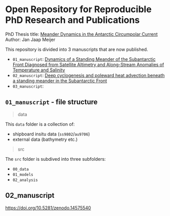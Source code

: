 # Open Repository for Reproducible PhD Research and Publications

PhD Thesis title: [Meander Dynamics in the Antarctic Circumpolar Current](https://figshare.utas.edu.au/articles/thesis/Meander_dynamics_in_the_Antarctic_Circumpolar_Current/25143134?file=45294115)\
Author: Jan Jaap Meijer


This repository is divided into 3 manuscripts that are now published.

 - `01_manuscript`: [Dynamics of a Standing Meander of the Subantarctic Front Diagnosed from Satellite Altimetry and Along-Stream Anomalies of Temperature and Salinity](http://doi.org/10.1175/JPO-D-21-0049.1)
 - `02_manuscript`: [Deep cyclogenesis and poleward heat advection beneath a standing meander in the Subantarctic Front](https://doi.org/10.1175/JPO-D-25-0016.1)
 - `03_manuscript`: []()

## `01_manuscript` - file structure
> data

This `data` folder is a collection of:
 - shipboard insitu data (`ss9802`/`au9706`)
 - external data (bathymetry etc.)

> src

The `src` folder is subdived into three subfolders:
 - `00_data`
 - `01_models`
 - `02_analysis`

## 02_manuscript

https://doi.org/10.5281/zenodo.14575540
